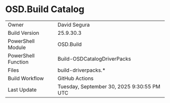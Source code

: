 ﻿# OSD.Build Catalog

| | |
|-|-|
| Owner | David Segura |
| Build Version | 25.9.30.3 |
| PowerShell Module | OSD.Build |
| PowerShell Function | Build-OSDCatalogDriverPacks |
| Files | build-driverpacks.* |
| Build Workflow | GitHub Actions |
| Last Update | Tuesday, September 30, 2025 9:30:55 PM UTC |
